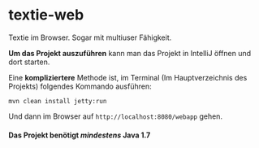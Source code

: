 textie-web
==========

Textie im Browser. Sogar mit multiuser Fähigkeit.

**Um das Projekt auszuführen** kann man das Projekt in IntelliJ öffnen und dort starten.


Eine **kompliziertere** Methode ist, im Terminal (Im Hauptverzeichnis des Projekts) folgendes Kommando ausführen:

```mvn clean install jetty:run```

Und dann im Browser auf ```http://localhost:8080/webapp``` gehen.

#### Das Projekt benötigt *mindestens* Java 1.7

